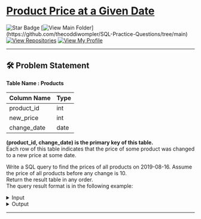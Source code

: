 # [Product Price at a Given Date](https://leetcode.com/problems/product-price-at-a-given-date/description/)
![Star Badge](https://img.shields.io/static/v1?label=%F0%9F%8C%9F&message=If%20Useful&style=style=flat&color=BC4E99)
[![View Main Folder](https://img.shields.io/badge/View-Main_Folder-971901?)](https://github.com/thecoddiwompler/SQL-Practice-Questions/tree/main)
[![View Repositories](https://img.shields.io/badge/View-My_Repositories-blue?logo=GitHub)](https://github.com/thecoddiwompler?tab=repositories)
[![View My Profile](https://img.shields.io/badge/View-My_Profile-green?logo=GitHub)](https://github.com/thecoddiwompler)

---

## 🛠️ Problem Statement

  <b>Table Name : Products</b>

|  Column Name  |Type |
| ------------- | ------------- |
| product_id  | int  |
| new_price  | int  |
| change_date | date |

<b>(product_id, change_date) is the primary key of this table.  </b></br>
Each row of this table indicates that the price of some product was changed to a new price at some date.
<br/>

Write a SQL query to find the prices of all products on 2019-08-16. Assume the price of all products before any change is 10.  
Return the result table in any order.
</br>
The query result format is in the following example:  

 <details>
<summary>
Input
</summary>
  
  <b>Table Name: Products</b>

| product_id  | new_price  | change_date | 
| --- |------ | ---------- |
| 1          | 20        | 2019-08-14  |
| 2          | 50        | 2019-08-14  |
| 1          | 30        | 2019-08-15  |
| 1          | 35        | 2019-08-16  |
| 2          | 65        | 2019-08-17  |
| 3          | 20        | 2019-08-18  |

</details>

<details>
<summary>
Output
</summary>

| product_id | price |
| ---- | ---- |
| 2          | 50    |
| 1          | 35    |
| 3          | 10    |

</details>

---

